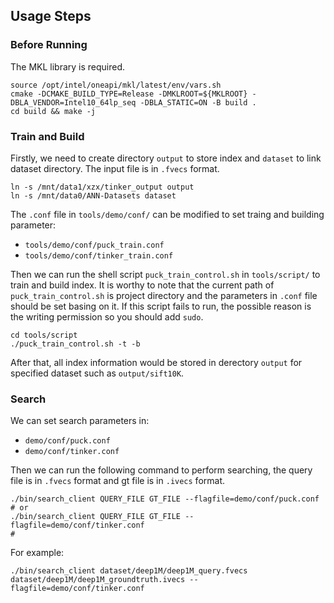 ## Usage Steps

### Before Running

The MKL library is required.

```shell
source /opt/intel/oneapi/mkl/latest/env/vars.sh
cmake -DCMAKE_BUILD_TYPE=Release -DMKLROOT=${MKLROOT} -DBLA_VENDOR=Intel10_64lp_seq -DBLA_STATIC=ON -B build .
cd build && make -j
```

### Train and Build
Firstly, we need to create directory `output` to store index and `dataset` to link dataset directory. The input file is in `.fvecs` format.

```shell
ln -s /mnt/data1/xzx/tinker_output output
ln -s /mnt/data0/ANN-Datasets dataset
```
The `.conf` file in `tools/demo/conf/` can be modified to set traing and building parameter:
- `tools/demo/conf/puck_train.conf`
- `tools/demo/conf/tinker_train.conf`

Then we can run the shell script `puck_train_control.sh` in `tools/script/` to train and build index. It is worthy to note that the current path of `puck_train_control.sh` is project directory and the parameters in `.conf` file should be set basing on it. If this script fails to run, the possible reason is the writing permission so you should add `sudo`.

```shell
cd tools/script
./puck_train_control.sh -t -b
```
After that, all index information would be stored in derectory `output` for specified dataset such as `output/sift10K`.

### Search

We can set search parameters in:
- `demo/conf/puck.conf`
- `demo/conf/tinker.conf`

Then we can run the following command to perform searching, the query file is in `.fvecs` format and gt file is in `.ivecs` format.
```shell
./bin/search_client QUERY_FILE GT_FILE --flagfile=demo/conf/puck.conf
# or
./bin/search_client QUERY_FILE GT_FILE --flagfile=demo/conf/tinker.conf
# 
```
For example:
```shell
./bin/search_client dataset/deep1M/deep1M_query.fvecs dataset/deep1M/deep1M_groundtruth.ivecs --flagfile=demo/conf/tinker.conf
```
